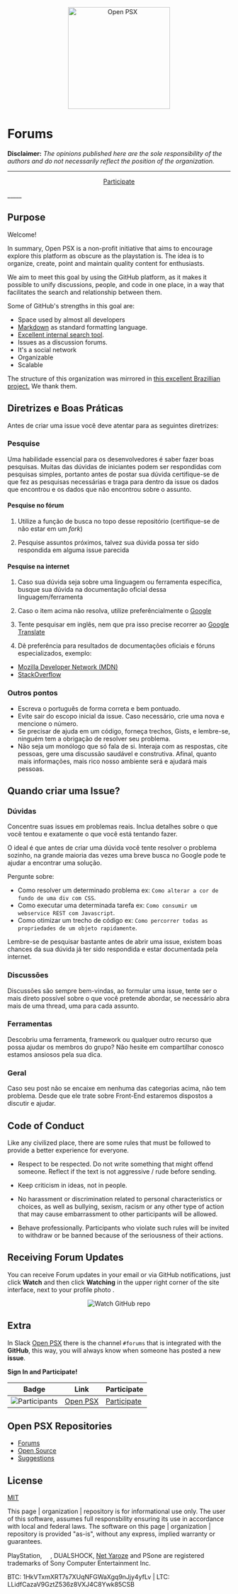 <p align="center"> <img src="https://avatars1.githubusercontent.com/u/25872736?v=3&u=88df305f23ad1777f473a594596f2b2643779408&s=400" alt="Open PSX" width="230" /> </p>

# Forums

**Disclaimer:** _The opinions published here are the sole responsibility of the authors and do not necessarily reflect the position of the organization._
_____
<p align="center">
<a href="https://github.com/open-psx/forums/issues?q=is%3Aissue+is%3Aopen+sort%3Aupdated-desc">Participate</a>
</p>
_____

## Purpose

Welcome!

In summary, Open PSX is a non-profit initiative that aims to encourage explore this platform as obscure as the playstation is. The idea is to organize, create, point and maintain quality content for enthusiasts.

We aim to meet this goal by using the GitHub platform, as it makes it possible to unify discussions, people, and code in one place, in a way that facilitates the search and relationship between them.


Some of GitHub's strengths in this goal are:

* Space used by almost all developers
* [Markdown](https://en.wikipedia.org/wiki/Markdown) as standard formatting language.
* [Excellent internal search tool](https://github.com/search?utf8=).
* Issues as a discussion forums.
* It's a social network
* Organizable
* Scalable

The structure of this organization was mirrored in [this excellent Brazillian project.](http://frontendbr.com.br/) 
We thank them.

## Diretrizes e Boas Práticas

Antes de criar uma issue você deve atentar para as seguintes diretrizes:

### Pesquise

Uma habilidade essencial para os desenvolvedores é saber fazer boas pesquisas. Muitas das dúvidas de iniciantes podem ser respondidas com pesquisas simples, portanto antes de postar sua dúvida certifique-se de que fez as pesquisas necessárias e traga para dentro da issue os dados que encontrou e os dados que não encontrou sobre o assunto.

#### Pesquise no fórum

1. Utilize a função de busca no topo desse repositório (certifique-se de não estar em um *fork*)

2. Pesquise assuntos próximos, talvez sua dúvida possa ter sido respondida em alguma issue parecida

#### Pesquise na internet

1. Caso sua dúvida seja sobre uma linguagem ou ferramenta específica, busque sua dúvida na documentação oficial dessa linguagem/ferramenta

2. Caso o item acima não resolva, utilize preferêncialmente o [Google](https://www.google.com)

3. Tente pesquisar em inglês, nem que pra isso precise recorrer ao [Google Translate](https://translate.google.com)

4. Dê preferência para resultados de documentações oficiais e fóruns especializados, exemplo:
  * [Mozilla Developer Network (MDN)](https://developer.mozilla.org/pt-BR/)
  * [StackOverflow](http://stackoverflow.com/)

### Outros pontos

* Escreva o português de forma correta e bem pontuado.
* Evite sair do escopo inicial da issue. Caso necessário, crie uma nova e mencione o número.
* Se precisar de ajuda em um código, forneça trechos, Gists, e lembre-se, ninguém tem a obrigação de resolver seu problema.
* Não seja um monólogo que só fala de si. Interaja com as respostas, cite pessoas, gere uma discussão saudável e construtiva. Afinal, quanto mais informações, mais rico nosso ambiente será e ajudará mais pessoas.

## Quando criar uma Issue?

### Dúvidas

Concentre suas issues em problemas reais. Inclua detalhes sobre o que você tentou e exatamente o que você está tentando fazer.

O ideal é que antes de criar uma dúvida você tente resolver o problema sozinho, na grande maioria das vezes uma breve busca no Google pode te ajudar a encontrar uma solução.

Pergunte sobre:
- Como resolver um determinado problema ex: `Como alterar a cor de fundo de uma div com CSS`.
- Como executar uma determinada tarefa ex: `Como consumir um webservice REST com Javascript`.
- Como otimizar um trecho de código ex: `Como percorrer todas as propriedades de um objeto rapidamente`.

Lembre-se de pesquisar bastante antes de abrir uma issue, existem boas chances da sua dúvida já ter sido respondida e estar documentada pela internet.

### Discussões

Discussões são sempre bem-vindas, ao formular uma issue, tente ser o mais direto possível sobre o que você pretende abordar, se necessário abra mais de uma thread, uma para cada assunto.

### Ferramentas

Descobriu uma ferramenta, framework ou qualquer outro recurso que possa ajudar os membros do grupo? Não hesite em compartilhar conosco estamos ansiosos pela sua dica.

### Geral

Caso seu post não se encaixe em nenhuma das categorias acima, não tem problema. Desde que ele trate sobre Front-End estaremos dispostos a discutir e ajudar.

## Code of Conduct

Like any civilized place, there are some rules that must be followed to provide a better experience for everyone.

* Respect to be respected. Do not write something that might offend someone. Reflect if the text is not aggressive / rude before sending.

* Keep criticism in ideas, not in people.

* No harassment or discrimination related to personal characteristics or choices, as well as bullying, sexism, racism or any other type of action that may cause embarrassment to other participants will be allowed.

* Behave professionally. Participants who violate such rules will be invited to withdraw or be banned because of the seriousness of their actions.

## Receiving Forum Updates

You can receive Forum updates in your email or via GitHub notifications, just click **Watch** and then click **Watching** in the upper right corner of the site interface, next to your profile photo .

<p align="center">
  <img src="https://help.github.com/assets/images/help/notifications/watcher_picker.gif" alt="Watch GitHub repo"/>
</p>

## Extra

In Slack [Open PSX](http://open-psx.slack.com) there is the channel `#forums` that is integrated with the **GitHub**, this way, you will always know when someone has posted a new **issue**.

**Sign In and Participate!**

Badge | Link | Participate
----- | ---- | ----------
![Participants](https://open-psx.herokuapp.com/badge.svg) | [Open PSX](https://open-psx.slack.com) | [Participate](https://open-psx.herokuapp.com)

## Open PSX Repositories

- [Forums]()
- [Open Source](https://github.com/frontendbr/open-source)
- [Suggestions](https://github.com/frontendbr/sugestoes)

## License

[MIT](https://raw.githubusercontent.com/frontendbr/forum/master/LICENSE)

This page | organization | repository is for informational use only. The user of this software, assumes full responsbility ensuring its use in accordance with local and federal laws. The software on this page | organization | repository is provided "as-is", without any express, implied warranty or guarantees. 

PlayStation, <img src="http://vignette3.wikia.nocookie.net/playstationallstarsbattleroyale/images/b/bd/PS_buttons.png/revision/latest?cb=20140515142115" height="15">, DUALSHOCK, [Net Yaroze](https://en.wikipedia.org/wiki/Net_Yaroze) and PSone are registered trademarks of Sony Computer Entertainment Inc.

BTC: 1HkVTxmXRT7s7XUqNFGWaXgq9nJjy4yfLv | LTC: LLidfCazaV9GztZ536z8VXJ4C8Ywk85CSB 
